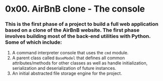 <h1>0x00. AirBnB clone - The console</h1>
<https://github.com/Koyejooo/AirBnB_clone/issues/1#issue-1702497457>
<h3>This is the first phase of a project to build a full web application based on a clone of the AirBnB website.
The first phase involves building most of the back-end utilities with Python. Some of which include:</h3>
<ol>
<li>A command interpreter console that uses the <code>cmd</code> module.</li>
<li>A parent class called <code>BaseModel</code> that defines all common attributes/methods for other classes as well as handle initialization, serialization and deserialization of future instances.</li>
<li>An initial abstracted file storage engine for the project.</li>
</ol>
